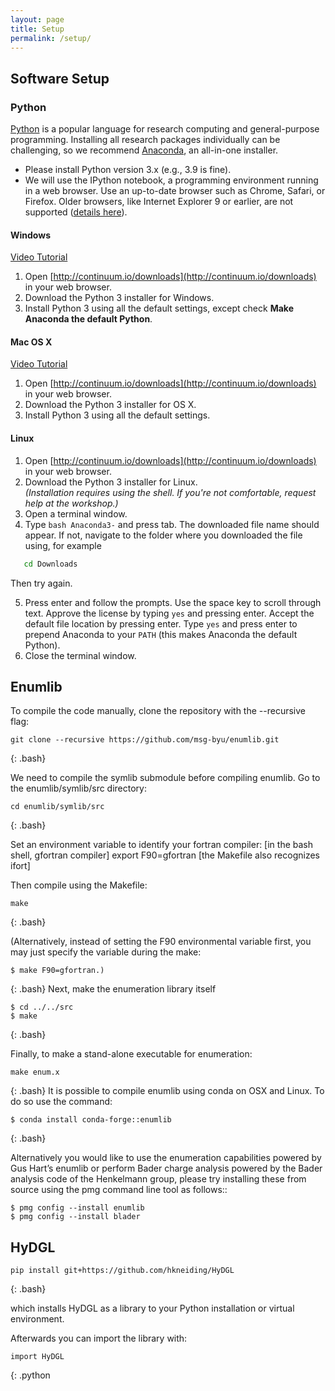 ```yaml
---
layout: page
title: Setup
permalink: /setup/
---
```



## Software Setup

### Python

[Python](http://python.org) is a popular language for research computing and general-purpose programming. Installing all research packages individually can be challenging, so we recommend [Anaconda](https://www.continuum.io/anaconda), an all-in-one installer.

- Please install Python version 3.x (e.g., 3.9 is fine).
- We will use the IPython notebook, a programming environment running in a web browser. Use an up-to-date browser such as Chrome, Safari, or Firefox. Older browsers, like Internet Explorer 9 or earlier, are not supported ([details here](http://ipython.org/ipython-doc/2/install/install.html#browser-compatibility)).

#### Windows

[Video Tutorial](https://www.youtube.com/watch?v=xxQ0mzZ8UvA)

1. Open [http://continuum.io/downloads](http://continuum.io/downloads) in your web browser.
2. Download the Python 3 installer for Windows.
3. Install Python 3 using all the default settings, except check **Make Anaconda the default Python**.

#### Mac OS X

[Video Tutorial](https://www.youtube.com/watch?v=TcSAln46u9U)

1. Open [http://continuum.io/downloads](http://continuum.io/downloads) in your web browser.
2. Download the Python 3 installer for OS X.
3. Install Python 3 using all the default settings.

#### Linux

1. Open [http://continuum.io/downloads](http://continuum.io/downloads) in your web browser.
2. Download the Python 3 installer for Linux.  
   *(Installation requires using the shell. If you're not comfortable, request help at the workshop.)*
3. Open a terminal window.
4. Type `bash Anaconda3-` and press tab. The downloaded file name should appear. If not, navigate to the folder where you downloaded the file using, for example

```bash
   cd Downloads
```
Then try again.

5. Press enter and follow the prompts. Use the space key to scroll through text. Approve the license by typing `yes` and pressing enter. Accept the default file location by pressing enter. Type `yes` and press enter to prepend Anaconda to your `PATH` (this makes Anaconda the default Python).
6. Close the terminal window.


## Enumlib

To compile the code manually, clone the repository with the --recursive flag:
~~~
git clone --recursive https://github.com/msg-byu/enumlib.git
~~~
{: .bash}

We need to compile the symlib submodule before compiling enumlib.
Go to the enumlib/symlib/src directory:

~~~
cd enumlib/symlib/src
~~~
{: .bash}

Set an environment variable to identify your fortran compiler:
[in the bash shell, gfortran compiler]
export F90=gfortran
[the Makefile also recognizes ifort]

Then compile using the Makefile:
~~~
make
~~~
{: .bash}


(Alternatively, instead of setting the F90 environmental variable first, you may just specify the variable during the make: 

~~~
$ make F90=gfortran.)
~~~
{: .bash}
Next, make the enumeration library itself
~~~
$ cd ../../src
$ make
~~~
{: .bash}

Finally, to make a stand-alone executable for enumeration:
~~~
make enum.x
~~~
{: .bash}
It is possible to compile enumlib using conda on OSX and Linux. To do so use the command:

~~~
$ conda install conda-forge::enumlib
~~~
{: .bash}


Alternatively you would like to use the enumeration capabilities powered by Gus Hart’s enumlib or perform Bader charge analysis powered by the Bader analysis code of the Henkelmann group, please try installing these from source using the pmg command line tool as follows::
~~~
$ pmg config --install enumlib
$ pmg config --install blader 
~~~

## HyDGL
~~~
pip install git+https://github.com/hkneiding/HyDGL
~~~
{: .bash}

which installs HyDGL as a library to your Python installation or virtual environment.

Afterwards you can import the library with:
~~~
import HyDGL
~~~
{: .python





